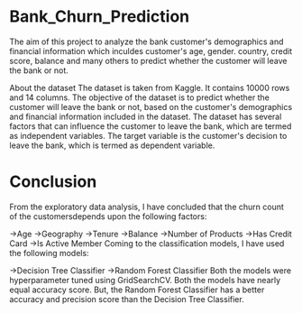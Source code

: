 # Bank_Churn_Prediction
The aim of this project to analyze the bank customer's demographics and financial information which inculdes customer's age, gender. country, credit score, balance and many others to predict whether the customer will leave the bank or not.

About the dataset
The dataset is taken from Kaggle. It contains 10000 rows and 14 columns. The objective of the dataset is to predict whether the customer will leave the bank or not, based on the customer's demographics and financial information included in the dataset.
The dataset has several factors that can influence the customer to leave the bank, which are termed as independent variables. The target variable is the customer's decision to leave the bank, which is termed as dependent variable.

# Conclusion
From the exploratory data analysis, I have concluded that the churn count of the customersdepends upon the following factors:

->Age
->Geography
->Tenure
->Balance
->Number of Products
->Has Credit Card
->Is Active Member
Coming to the classification models, I have used the following models:

->Decision Tree Classifier
->Random Forest Classifier
Both the models were hyperparameter tuned using GridSearchCV. Both the models have nearly equal accuracy score. But, the Random Forest Classifier has a better accuracy and precision score than the Decision Tree Classifier.

